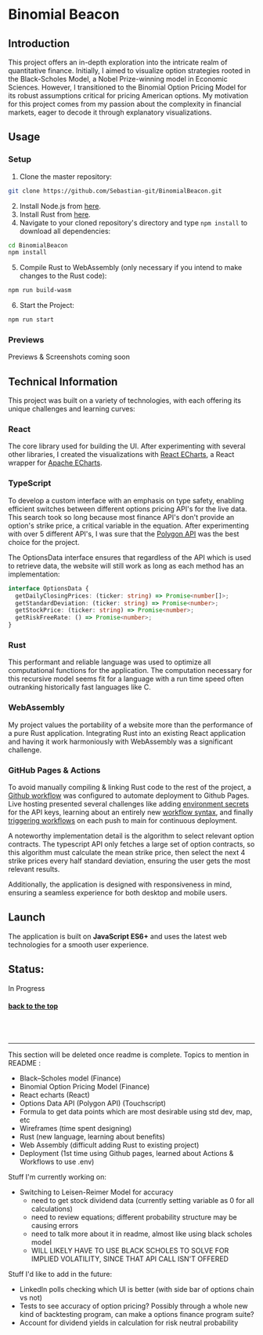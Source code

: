 # <a name="title" /> Binomial Beacon

## Introduction

This project offers an in-depth exploration into the intricate realm of quantitative finance. Initially, I aimed to visualize option strategies rooted in the Black-Scholes Model, a Nobel Prize-winning model in Economic Sciences. However, I transitioned to the Binomial Option Pricing Model for its robust assumptions critical for pricing American options. My motivation for this project comes from my passion about the complexity in financial markets, eager to decode it through explanatory visualizations.

## Usage

### Setup

1. Clone the master repository: 
```sh
git clone https://github.com/Sebastian-git/BinomialBeacon.git
```
2. Install Node.js from [here](https://nodejs.org/).
3. Install Rust from [here](https://www.rust-lang.org/tools/install).
4. Navigate to your cloned repository's directory and type `npm install` to download all dependencies:
```sh
cd BinomialBeacon
npm install
```
5. Compile Rust to WebAssembly (only necessary if you intend to make changes to the Rust code):
```sh
npm run build-wasm
```
6. Start the Project:
```sh
npm run start
```


### Previews
Previews & Screenshots coming soon 

## Technical Information

This project was built on a variety of technologies, with each offering its unique challenges and learning curves:

### React
The core library used for building the UI. After experimenting with several other libraries, I created the visualizations with [React ECharts](https://github.com/hustcc/echarts-for-react), a React wrapper for [Apache ECharts](https://echarts.apache.org/examples/en/index.html).

### TypeScript
To develop a custom interface with an emphasis on type safety, enabling efficient switches between different options pricing API's for the live data. This search took so long because most finance API's don't provide an option's strike price, a critical variable in the equation. After experimenting with over 5 different API's, I was sure that the [Polygon API](https://polygon.io/docs/options/get_v3_reference_options_contracts) was the best choice for the project.

The OptionsData interface ensures that regardless of the API which is used to retrieve data, the website will still work as long as each method has an implementation:
```ts
interface OptionsData {
  getDailyClosingPrices: (ticker: string) => Promise<number[]>;
  getStandardDeviation: (ticker: string) => Promise<number>;
  getStockPrice: (ticker: string) => Promise<number>;
  getRiskFreeRate: () => Promise<number>;
}
```


### Rust
This performant and reliable language was used to optimize all computational functions for the application. The computation necessary for this recursive model seems fit for a language with a run time speed often outranking historically fast languages like C.

### WebAssembly
My project values the portability of a website more than the performance of a pure Rust application. Integrating Rust into an existing React application and having it work harmoniously with WebAssembly was a significant challenge.

### GitHub Pages & Actions
To avoid manually compiling & linking Rust code to the rest of the project, a [Github workflow](https://docs.github.com/en/actions/using-workflows) was configured to automate deployment to Github Pages. Live hosting presented several challenges like adding [environment secrets](https://docs.github.com/en/actions/deployment/targeting-different-environments/using-environments-for-deployment#environment-secrets) for the API keys, learning about an entirely new [workflow syntax](https://docs.github.com/en/actions/using-workflows/workflow-syntax-for-github-actions), and finally [triggering workflows](https://docs.github.com/en/actions/using-workflows/events-that-trigger-workflows) on each push to main for continuous deployment.

A noteworthy implementation detail is the algorithm to select relevant option contracts. The typescript API only fetches a large set of option contracts, so this algorithm must calculate the mean strike price, then select the next 4 strike prices every half standard deviation, ensuring the user gets the most relevant results.

Additionally, the application is designed with responsiveness in mind, ensuring a seamless experience for both desktop and mobile users.

## Launch

The application is built on **JavaScript ES6+** and uses the latest web technologies for a smooth user experience.

## Status:
In Progress

#### [back to the top](#title)


<br /> <br /> <hr />

This section will be deleted once readme is complete.
Topics to mention in README :

- Black–Scholes model (Finance)
- Binomial Option Pricing Model (Finance)
- React echarts (React)
- Options Data API (Polygon API) (Touchscript)
- Formula to get data points which are most desirable using std dev, map, etc
- Wireframes (time spent designing)
- Rust (new language, learning about benefits)
- Web Assembly (difficult adding Rust to existing project)
- Deployment (1st time using Github pages, learned about Actions & Workflows to use .env)

Stuff I'm currently working on:
- Switching to Leisen-Reimer Model for accuracy
    - need to get stock dividend data (currently setting variable as 0 for all calculations)
    - need to review equations; different probability structure may be causing errors
    - need to talk more about it in readme, almost like using black scholes model
    - WILL LIKELY HAVE TO USE BLACK SCHOLES TO SOLVE FOR IMPLIED VOLATILITY, SINCE THAT API CALL ISN'T OFFERED

Stuff I'd like to add in the future:
- LinkedIn polls checking which UI is better (with side bar of options chain vs not)
- Tests to see accuracy of option pricing? Possibly through a whole new kind of backtesting program, can make a options finance program suite?
- Account for dividend yields in calculation for risk neutral probability
